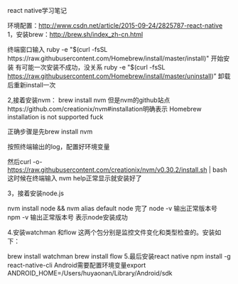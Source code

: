 react native学习笔记

环境配置：http://www.csdn.net/article/2015-09-24/2825787-react-native
1，安装brew：http://brew.sh/index_zh-cn.html

终端窗口输入
ruby -e "$(curl -fsSL https://raw.githubusercontent.com/Homebrew/install/master/install)"
开始安装
有可能一次安装不成功，没关系
ruby -e "$(curl -fsSL https://raw.githubusercontent.com/Homebrew/install/master/uninstall)”
卸载后重新install一次

2,接着安装nvm：
brew install nvm
但是nvm的github站点https://github.com/creationix/nvm#installation明确表示
Homebrew installation is not supported
fuck

正确步骤是先brew install nvm

按照终端输出的log，配置好环境变量

然后curl -o- https://raw.githubusercontent.com/creationix/nvm/v0.30.2/install.sh | bash
这时候在终端输入 nvm help正常显示就安装好了


3，接着安装node.js

nvm install node && nvm alias default node
完了 node -v 输出正常版本号
npm -v 输出正常版本号
表示node安装成功


4.安装watchman 和flow
这两个包分别是监控文件变化和类型检查的。安装如下：

brew install watchman
brew install flow
5.最后安装react native
npm install -g react-native-cli
Android需要配置环境变量export ANDROID_HOME=/Users/huyaonan/Library/Android/sdk